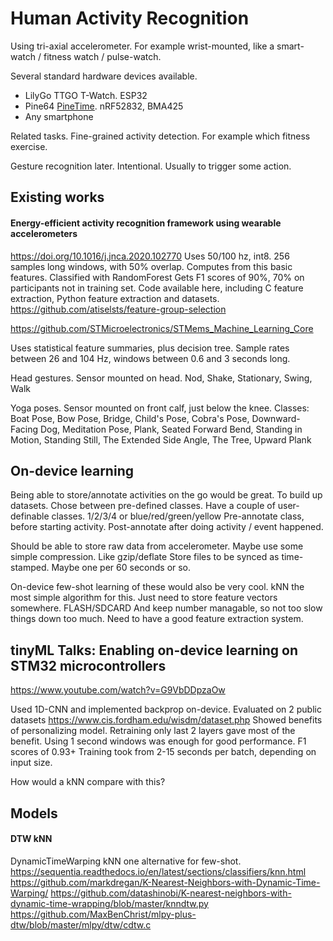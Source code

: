 
# Human Activity Recognition

Using tri-axial accelerometer.
For example wrist-mounted, like a smart-watch / fitness watch / pulse-watch.

Several standard hardware devices available.

- LilyGo TTGO T-Watch. ESP32
- Pine64 [PineTime](https://www.pine64.org/pinetime/). nRF52832, BMA425
- Any smartphone

Related tasks.
Fine-grained activity detection.
For example which fitness exercise.

Gesture recognition later.
Intentional. Usually to trigger some action.

## Existing works


#### Energy-efficient activity recognition framework using wearable accelerometers
https://doi.org/10.1016/j.jnca.2020.102770
Uses 50/100 hz, int8. 256 samples long windows, with 50% overlap.
Computes from this basic features.
Classified with RandomForest
Gets F1 scores of 90%, 70% on participants not in training set.
Code available here, including C feature extraction, Python feature extraction and datasets.
https://github.com/atiselsts/feature-group-selection


https://github.com/STMicroelectronics/STMems_Machine_Learning_Core

Uses statistical feature summaries, plus decision tree.
Sample rates between 26 and 104 Hz,
windows between 0.6 and 3 seconds long.

Head gestures. Sensor mounted on head.
Nod, Shake, Stationary, Swing, Walk

Yoga poses. Sensor mounted on front calf, just below the knee.
Classes: Boat Pose, Bow Pose, Bridge, Child's Pose, Cobra's Pose, Downward-Facing Dog,
Meditation Pose, Plank, Seated Forward Bend, Standing in Motion, Standing Still,
The Extended Side Angle, The Tree, Upward Plank



## On-device learning

Being able to store/annotate activities on the go would be great.
To build up datasets.
Chose between pre-defined classes.
Have a couple of user-definable classes.
1/2/3/4 or blue/red/green/yellow 
Pre-annotate class, before starting activity. 
Post-annotate after doing activity / event happened.

Should be able to store raw data from accelerometer.
Maybe use some simple compression. Like gzip/deflate
Store files to be synced as time-stamped.
Maybe one per 60 seconds or so.

On-device few-shot learning of these would also be very cool.
kNN the most simple algorithm for this.
Just need to store feature vectors somewhere. FLASH/SDCARD
And keep number managable, so not too slow things down too much.
Need to have a good feature extraction system.

## tinyML Talks: Enabling on-device learning on STM32 microcontrollers
https://www.youtube.com/watch?v=G9VbDDpzaOw

Used 1D-CNN and implemented backprop on-device.
Evaluated on 2 public datasets
https://www.cis.fordham.edu/wisdm/dataset.php
Showed benefits of personalizing model.
Retraining only last 2 layers gave most of the benefit.
Using 1 second windows was enough for good performance.
F1 scores of 0.93+
Training took from 2-15 seconds per batch, depending on input size.

How would a kNN compare with this?

## Models

#### DTW kNN

DynamicTimeWarping kNN one alternative for few-shot.
https://sequentia.readthedocs.io/en/latest/sections/classifiers/knn.html
https://github.com/markdregan/K-Nearest-Neighbors-with-Dynamic-Time-Warping/
https://github.com/datashinobi/K-nearest-neighbors-with-dynamic-time-wrapping/blob/master/knndtw.py
https://github.com/MaxBenChrist/mlpy-plus-dtw/blob/master/mlpy/dtw/cdtw.c
